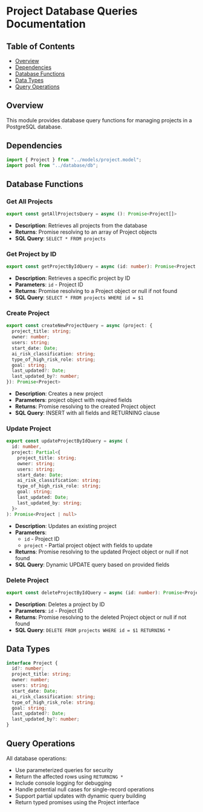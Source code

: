 # Project Database Queries Documentation

## Table of Contents

- [Overview](#overview)
- [Dependencies](#dependencies)
- [Database Functions](#database-functions)
- [Data Types](#data-types)
- [Query Operations](#query-operations)

## Overview

This module provides database query functions for managing projects in a PostgreSQL database.

## Dependencies

```typescript
import { Project } from "../models/project.model";
import pool from "../database/db";
```

## Database Functions

### Get All Projects

```typescript
export const getAllProjectsQuery = async (): Promise<Project[]>
```

- **Description**: Retrieves all projects from the database
- **Returns**: Promise resolving to an array of Project objects
- **SQL Query**: `SELECT * FROM projects`

### Get Project by ID

```typescript
export const getProjectByIdQuery = async (id: number): Promise<Project | null>
```

- **Description**: Retrieves a specific project by ID
- **Parameters**: `id` - Project ID
- **Returns**: Promise resolving to a Project object or null if not found
- **SQL Query**: `SELECT * FROM projects WHERE id = $1`

### Create Project

```typescript
export const createNewProjectQuery = async (project: {
  project_title: string;
  owner: number;
  users: string;
  start_date: Date;
  ai_risk_classification: string;
  type_of_high_risk_role: string;
  goal: string;
  last_updated?: Date;
  last_updated_by?: number;
}): Promise<Project>
```

- **Description**: Creates a new project
- **Parameters**: project object with required fields
- **Returns**: Promise resolving to the created Project object
- **SQL Query**: INSERT with all fields and RETURNING clause

### Update Project

```typescript
export const updateProjectByIdQuery = async (
  id: number,
  project: Partial<{
    project_title: string;
    owner: string;
    users: string;
    start_date: Date;
    ai_risk_classification: string;
    type_of_high_risk_role: string;
    goal: string;
    last_updated: Date;
    last_updated_by: string;
  }>
): Promise<Project | null>
```

- **Description**: Updates an existing project
- **Parameters**:
  - `id` - Project ID
  - `project` - Partial project object with fields to update
- **Returns**: Promise resolving to the updated Project object or null if not found
- **SQL Query**: Dynamic UPDATE query based on provided fields

### Delete Project

```typescript
export const deleteProjectByIdQuery = async (id: number): Promise<Project | null>
```

- **Description**: Deletes a project by ID
- **Parameters**: `id` - Project ID
- **Returns**: Promise resolving to the deleted Project object or null if not found
- **SQL Query**: `DELETE FROM projects WHERE id = $1 RETURNING *`

## Data Types

```typescript
interface Project {
  id?: number;
  project_title: string;
  owner: number;
  users: string;
  start_date: Date;
  ai_risk_classification: string;
  type_of_high_risk_role: string;
  goal: string;
  last_updated?: Date;
  last_updated_by?: number;
}
```

## Query Operations

All database operations:

- Use parameterized queries for security
- Return the affected rows using `RETURNING *`
- Include console logging for debugging
- Handle potential null cases for single-record operations
- Support partial updates with dynamic query building
- Return typed promises using the Project interface
